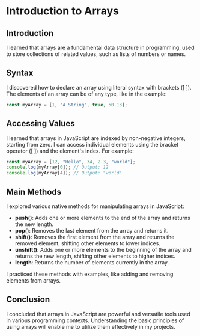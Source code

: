 # Introduction to Arrays

## Introduction
I learned that arrays are a fundamental data structure in programming, used to store collections of related values, such as lists of numbers or names.

## Syntax
I discovered how to declare an array using literal syntax with brackets ([ ]). The elements of an array can be of any type, like in the example:

```javascript
const myArray = [1, "A String", true, 50.13];
```

## Accessing Values
I learned that arrays in JavaScript are indexed by non-negative integers, starting from zero. I can access individual elements using the bracket operator ([ ]) and the element's index. For example:

```javascript
const myArray = [12, "Hello", 34, 2.3, "world"];
console.log(myArray[0]); // Output: 12
console.log(myArray[4]); // Output: "world"
```

## Main Methods
I explored various native methods for manipulating arrays in JavaScript:

- **push()**: Adds one or more elements to the end of the array and returns the new length.
- **pop()**: Removes the last element from the array and returns it.
- **shift()**: Removes the first element from the array and returns the removed element, shifting other elements to lower indices.
- **unshift()**: Adds one or more elements to the beginning of the array and returns the new length, shifting other elements to higher indices.
- **length**: Returns the number of elements currently in the array.

I practiced these methods with examples, like adding and removing elements from arrays.

## Conclusion
I concluded that arrays in JavaScript are powerful and versatile tools used in various programming contexts. Understanding the basic principles of using arrays will enable me to utilize them effectively in my projects.